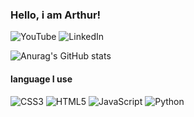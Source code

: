 ### Hello, i am Arthur!

![YouTube](https://img.shields.io/badge/YouTube-%23FF0000.svg?style=for-the-badge&logo=YouTube&logoColor=white (https://www.youtube.com/@arth4rzz) )  ![LinkedIn](https://img.shields.io/badge/linkedin-%230077B5.svg?style=for-the-badge&logo=linkedin&logoColor=white)

![Anurag's GitHub stats](https://github-readme-stats.vercel.app/api?username=anuraghazra&show_icons=true&theme=radical) 


#### language I use

![CSS3](https://img.shields.io/badge/css3-%231572B6.svg?style=for-the-badge&logo=css3&logoColor=white) ![HTML5](https://img.shields.io/badge/html5-%23E34F26.svg?style=for-the-badge&logo=html5&logoColor=white) ![JavaScript](https://img.shields.io/badge/javascript-%23323330.svg?style=for-the-badge&logo=javascript&logoColor=%23F7DF1E) ![Python](https://img.shields.io/badge/python-3670A0?style=for-the-badge&logo=python&logoColor=ffdd54)






